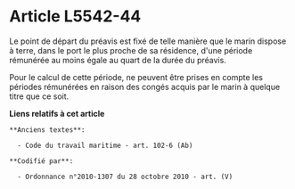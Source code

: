 # Article L5542-44

Le point de départ du préavis est fixé de telle manière que le marin dispose à terre, dans le port le plus proche de sa
résidence, d'une période rémunérée au moins égale au quart de la durée du préavis.

Pour le calcul de cette période, ne peuvent être prises en compte les périodes rémunérées en raison des congés acquis par le
marin à quelque titre que ce soit.

**Liens relatifs à cet article**

	**Anciens textes**:

	  - Code du travail maritime - art. 102-6 (Ab)

	**Codifié par**:

	  - Ordonnance n°2010-1307 du 28 octobre 2010 - art. (V)

